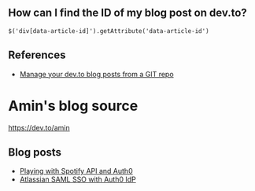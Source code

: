 ## How can I find the ID of my blog post on dev.to?

`$('div[data-article-id]').getAttribute('data-article-id')`

## References

- [Manage your dev.to blog posts from a GIT repo](https://dev.to/maxime1992/manage-your-dev-to-blog-posts-from-a-git-repo-and-use-continuous-deployment-to-auto-publish-update-them-143j)

# Amin's blog source

https://dev.to/amin

## Blog posts

- [Playing with Spotify API and Auth0](https://dev.to/amin/playing-with-spotify-api-and-auth0-5hhf)
- [Atlassian SAML SSO with Auth0 IdP](https://dev.to/amin/atlassian-saml-sso-with-auth0-idp-2jg6)
